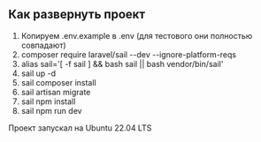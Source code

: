 ## Как развернуть проект

1) Копируем .env.example в .env (для тестового они полностью совпадают)
2) composer require laravel/sail --dev --ignore-platform-reqs
3) alias sail='[ -f sail ] && bash sail || bash vendor/bin/sail'
4) sail up -d
5) sail composer install
6) sail artisan migrate
7) sail npm install
8) sail npm run dev

Проект запускал на Ubuntu 22.04 LTS
